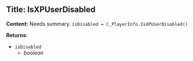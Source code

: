 ## Title: IsXPUserDisabled

**Content:**
Needs summary.
`isDisabled = C_PlayerInfo.IsXPUserDisabled()`

**Returns:**
- `isDisabled`
  - *boolean*